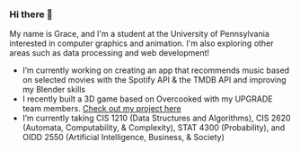 ### Hi there 👋

My name is Grace, and I'm a student at the University of Pennsylvania interested in computer graphics and animation. I'm also exploring other areas such as data processing and web development!

- I’m currently working on creating an app that recommends music based on selected movies with the Spotify API & the TMDB API and improving my Blender skills
- I recently built a 3D game based on Overcooked with my UPGRADE team members. [Check out my project here](https://github.com/grace866/pennboy)
- I’m currently taking CIS 1210 (Data Structures and Algorithms), CIS 2620 (Automata, Computability, & Complexity), STAT 4300 (Probability), and OIDD 2550 (Artificial Intelligence, Business, & Society)

